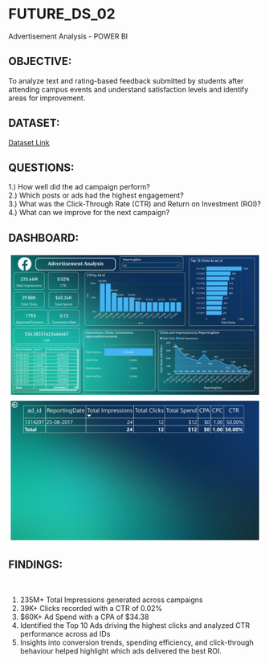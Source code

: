 # FUTURE_DS_02
Advertisement Analysis - POWER BI


<h2>OBJECTIVE:</h2>
To analyze text and rating-based feedback submitted by students after attending campus events and understand satisfaction levels and identify areas for improvement.

<h2>DATASET:</h2>
<a href="data/data.csv">Dataset Link</a>

<h2>QUESTIONS:</h2>
1.) How well did the ad campaign perform?<br>
2.) Which posts or ads had the highest engagement?<br>
3.) What was the Click-Through Rate (CTR) and Return on Investment (ROI)?<br>
4.) What can we improve for the next campaign?<br>


<h2>DASHBOARD:</h2>
<img src="data/1.png">
<img src="data/2.png">

<h2>FINDINGS:</h2>
<br>
<OL>
 <li>235M+ Total Impressions generated across campaigns</li>
  <li>39K+ Clicks recorded with a CTR of 0.02% </li>
  <li>$60K+ Ad Spend with a CPA of $34.38</li>
  <li>Identified the Top 10 Ads driving the highest clicks and analyzed CTR performance across ad IDs</li>
  <li>Insights into conversion trends, spending efficiency, and click-through behaviour helped highlight which ads delivered the best ROI.</li>
</OL>


